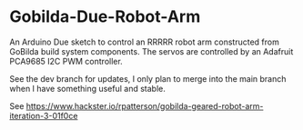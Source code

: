 # Gobilda-Due-Robot-Arm
An Arduino Due sketch to control an RRRRR robot arm constructed from GoBilda build system components. The servos are controlled by an Adafruit PCA9685 I2C PWM  controller.

See the dev branch for updates, I only plan to merge into the main branch when I have something useful and stable.

See https://www.hackster.io/rpatterson/gobilda-geared-robot-arm-iteration-3-01f0ce
